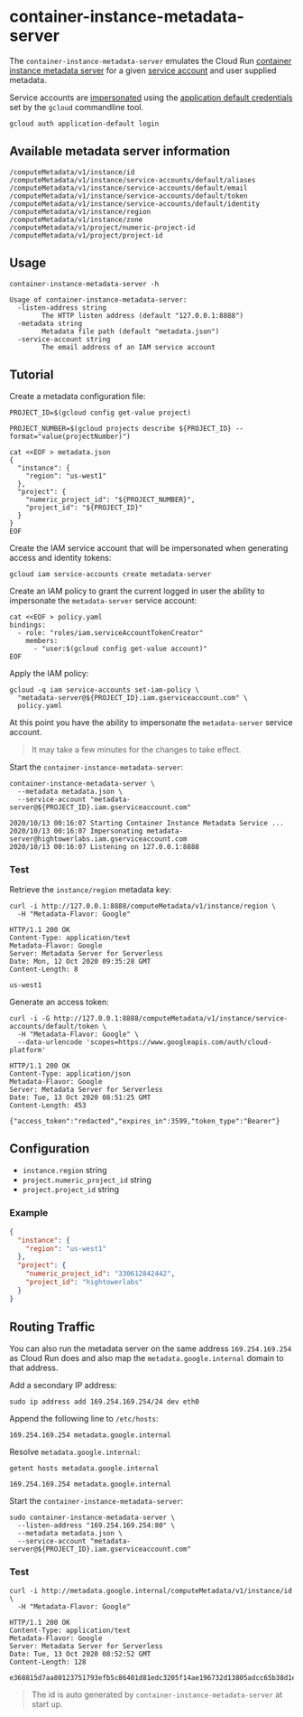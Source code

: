 # container-instance-metadata-server

The `container-instance-metadata-server` emulates the Cloud Run [container instance metadata server](https://cloud.google.com/run/docs/reference/container-contract#metadata-server) for a given [service account](https://cloud.google.com/iam/docs/service-accounts) and user supplied metadata.

Service accounts are [impersonated](https://cloud.google.com/iam/docs/understanding-service-accounts) using the [application default credentials](https://cloud.google.com/iam/docs/service-accounts#application_default_credentials) set by the `gcloud` commandline tool.

```
gcloud auth application-default login
```

## Available metadata server information

```
/computeMetadata/v1/instance/id
/computeMetadata/v1/instance/service-accounts/default/aliases
/computeMetadata/v1/instance/service-accounts/default/email
/computeMetadata/v1/instance/service-accounts/default/token
/computeMetadata/v1/instance/service-accounts/default/identity
/computeMetadata/v1/instance/region
/computeMetadata/v1/instance/zone
/computeMetadata/v1/project/numeric-project-id
/computeMetadata/v1/project/project-id
```

## Usage

```
container-instance-metadata-server -h
```
```
Usage of container-instance-metadata-server:
  -listen-address string
        The HTTP listen address (default "127.0.0.1:8888")
  -metadata string
        Metadata file path (default "metadata.json")
  -service-account string
        The email address of an IAM service account
```

## Tutorial

Create a metadata configuration file:

```
PROJECT_ID=$(gcloud config get-value project)
```

```
PROJECT_NUMBER=$(gcloud projects describe ${PROJECT_ID} --format="value(projectNumber)")
```

```
cat <<EOF > metadata.json
{
  "instance": {
    "region": "us-west1"
  },
  "project": {
    "numeric_project_id": "${PROJECT_NUMBER}",
    "project_id": "${PROJECT_ID}"
  }
}
EOF
```

Create the IAM service account that will be impersonated when generating access and identity tokens:

```
gcloud iam service-accounts create metadata-server
```

Create an IAM policy to grant the current logged in user the ability to impersonate the `metadata-server` service account:

```
cat <<EOF > policy.yaml
bindings:
  - role: "roles/iam.serviceAccountTokenCreator"
    members:
      - "user:$(gcloud config get-value account)"
EOF
```

Apply the IAM policy:

```
gcloud -q iam service-accounts set-iam-policy \
  "metadata-server@${PROJECT_ID}.iam.gserviceaccount.com" \
  policy.yaml
```

At this point you have the ability to impersonate the `metadata-server` service account.

> It may take a few minutes for the changes to take effect.

Start the `container-instance-metadata-server`:

```
container-instance-metadata-server \
  --metadata metadata.json \
  --service-account "metadata-server@${PROJECT_ID}.iam.gserviceaccount.com"
```

```
2020/10/13 00:16:07 Starting Container Instance Metadata Service ...
2020/10/13 00:16:07 Impersonating metadata-server@hightowerlabs.iam.gserviceaccount.com
2020/10/13 00:16:07 Listening on 127.0.0.1:8888
```

### Test

Retrieve the `instance/region` metadata key:

```
curl -i http://127.0.0.1:8888/computeMetadata/v1/instance/region \
  -H "Metadata-Flavor: Google"
```

```
HTTP/1.1 200 OK
Content-Type: application/text
Metadata-Flavor: Google
Server: Metadata Server for Serverless
Date: Mon, 12 Oct 2020 09:35:28 GMT
Content-Length: 8

us-west1
```

Generate an access token:

```
curl -i -G http://127.0.0.1:8888/computeMetadata/v1/instance/service-accounts/default/token \
  -H "Metadata-Flavor: Google" \
  --data-urlencode 'scopes=https://www.googleapis.com/auth/cloud-platform'
```

```
HTTP/1.1 200 OK
Content-Type: application/json
Metadata-Flavor: Google
Server: Metadata Server for Serverless
Date: Tue, 13 Oct 2020 08:51:25 GMT
Content-Length: 453

{"access_token":"redacted","expires_in":3599,"token_type":"Bearer"}
```

## Configuration

* `instance.region` string
* `project.numeric_project_id` string
* `project.project_id` string

### Example

```json
{
  "instance": {
    "region": "us-west1"
  },
  "project": {
    "numeric_project_id": "330612842442",
    "project_id": "hightowerlabs"
  }
}
```

## Routing Traffic

You can also run the metadata server on the same address `169.254.169.254` as Cloud Run does and also map the `metadata.google.internal` domain to that address.

Add a secondary IP address:

```
sudo ip address add 169.254.169.254/24 dev eth0
```

Append the following line to `/etc/hosts`:

```
169.254.169.254 metadata.google.internal
```

Resolve `metadata.google.internal`:

```
getent hosts metadata.google.internal
```

```
169.254.169.254 metadata.google.internal
```

Start the `container-instance-metadata-server`:

```
sudo container-instance-metadata-server \
  --listen-address "169.254.169.254:80" \
  --metadata metadata.json \
  --service-account "metadata-server@${PROJECT_ID}.iam.gserviceaccount.com"
```

### Test

```
curl -i http://metadata.google.internal/computeMetadata/v1/instance/id \
  -H "Metadata-Flavor: Google"
```

```
HTTP/1.1 200 OK
Content-Type: application/text
Metadata-Flavor: Google
Server: Metadata Server for Serverless
Date: Tue, 13 Oct 2020 08:52:52 GMT
Content-Length: 128

e368815d7aa80123751793efb5c86401d81edc3205f14ae196732d13805adcc65b38d1ef882a877a36526a52437acf3bc03c7b3f3bd7029e08020615724d7b74
```

> The id is auto generated by `container-instance-metadata-server` at start up.
